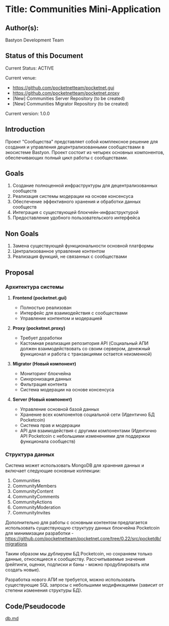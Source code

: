 # Title: Communities Mini-Application

## Author(s):
Bastyon Development Team

## Status of this Document
Current Status: ACTIVE

Current venue: 
- https://github.com/pocketnetteam/pocketnet.gui
- https://github.com/pocketnetteam/pocketnet.proxy
- [New] Communities Server Repository (to be created)
- [New] Communities Migrator Repository (to be created)

Current version: 1.0.0

## Introduction
Проект "Сообщества" представляет собой комплексное решение для создания и управления децентрализованными сообществами в экосистеме Bastyon. Проект состоит из четырех основных компонентов, обеспечивающих полный цикл работы с сообществами.

## Goals
1. Создание полноценной инфраструктуры для децентрализованных сообществ
2. Реализация системы модерации на основе консенсуса
3. Обеспечение эффективного хранения и обработки данных сообществ
4. Интеграция с существующей блокчейн-инфраструктурой
5. Предоставление удобного пользовательского интерфейса

## Non Goals
1. Замена существующей функциональности основной платформы
2. Централизованное управление контентом
3. Реализация функций, не связанных с сообществами

## Proposal

### Архитектура системы

1. **Frontend (pocketnet.gui)**
   - Полностью реализован
   - Интерфейс для взаимодействия с сообществами
   - Управление контентом и модерацией

2. **Proxy (pocketnet.proxy)**
   - Требует доработки
   - Кастомная реализация репозитория API (Социальный АПИ должен взаимодействовать со своим сервером, денежный функционал и работа с транзакциями остается неизменной)

3. **Migrator (Новый компонент)**
   - Мониторинг блокчейна
   - Синхронизация данных
   - Фильтрация контента
   - Система модерации на основе консенсуса

4. **Server (Новый компонент)**
   - Управление основной базой данных
   - Хранение всех компонентов социальной сети (Идентично БД Pocketcoin)
   - Система прав и модерации
   - API для взаимодействия с другими компонентами (Идентично API Pocketcoin с небольшими изменениями для поддержки функционала сообществ)

### Структура данных

Система может использовать MongoDB для хранения данных и включает следующие основные коллекции:

1. Communities
2. CommunityMembers
3. CommunityContent
4. CommunityComments
5. CommunityActions
6. CommunityModeration
7. CommunityInvites

Дополнительно для работы с основным контентом предлагается использовать существующую структуру данных блокчейна Pocketcoin для минимизации разработки - https://github.com/pocketnetteam/pocketnet.core/tree/0.22/src/pocketdb/migrations

Таким образом мы дублируем БД Pocketcoin, но сохраняем только данные, относящиеся к сообществу. Рассчитываемые значения (рейтинги, оценки, подписки и баны - можно продублировать или создать новые).

Разработка нового АПИ не требуется, можно использовать существующие SQL запросы с небольшими модификациями (зависит от степени изменения структуры БД).

## Code/Pseudocode
[db.md](db.md)
